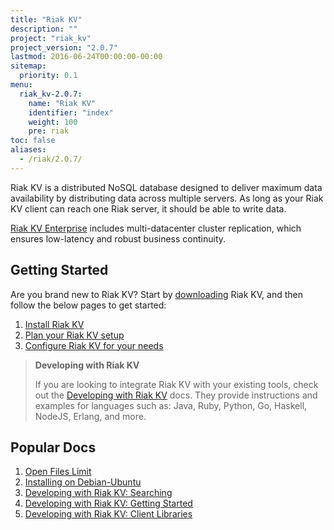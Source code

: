```yaml
---
title: "Riak KV"
description: ""
project: "riak_kv"
project_version: "2.0.7"
lastmod: 2016-06-24T00:00:00-00:00
sitemap:
  priority: 0.1
menu:
  riak_kv-2.0.7:
    name: "Riak KV"
    identifier: "index"
    weight: 100
    pre: riak
toc: false
aliases:
  - /riak/2.0.7/
---
```


[aboutenterprise]: http://basho.com/contact/
[config index]: {{<baseurl>}}riak/kv/2.0.7/configuring
[dev index]: {{<baseurl>}}riak/kv/2.0.7/developing
[downloads]: {{<baseurl>}}riak/kv/2.0.7/downloads/
[install index]: {{<baseurl>}}riak/kv/2.0.7/setup/installing/
[plan index]: {{<baseurl>}}riak/kv/2.0.7/setup/planning
[perf open files]: {{<baseurl>}}riak/kv/2.0.7/using/performance/open-files-limit
[install debian & ubuntu]: {{<baseurl>}}riak/kv/2.0.7/setup/installing/debian-ubuntu
[usage search]: {{<baseurl>}}riak/kv/2.0.7/developing/usage/search
[getting started]: {{<baseurl>}}riak/kv/2.0.7/developing/getting-started
[dev client libraries]: {{<baseurl>}}riak/kv/2.0.7/developing/client-libraries

Riak KV is a distributed NoSQL database designed to deliver maximum data availability by distributing data across multiple servers. As long as your Riak KV client can reach one Riak server, it should be able to write data.

[Riak KV Enterprise][aboutenterprise] includes multi-datacenter cluster replication, which ensures low-latency and robust business continuity.

## Getting Started

Are you brand new to Riak KV? Start by [downloading][downloads] Riak KV, and then follow the below pages to get started:

1. [Install Riak KV][install index]
2. [Plan your Riak KV setup][plan index]
3. [Configure Riak KV for your needs][config index]

>**Developing with Riak KV**
>
>If you are looking to integrate Riak KV with your existing tools, check out the [Developing with Riak KV][dev index] docs. They provide instructions and examples for languages such as: Java, Ruby, Python, Go, Haskell, NodeJS, Erlang, and more.

## Popular Docs

1. [Open Files Limit][perf open files]
2. [Installing on Debian-Ubuntu][install debian & ubuntu]
3. [Developing with Riak KV: Searching][usage search]
4. [Developing with Riak KV: Getting Started][getting started]
5. [Developing with Riak KV: Client Libraries][dev client libraries]
